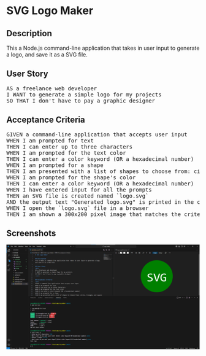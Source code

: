 # SVG Logo Maker

## Description
This a Node.js command-line application that takes in user input to generate a logo, and save it as a SVG file.

## User Story
<pre>
AS a freelance web developer
I WANT to generate a simple logo for my projects
SO THAT I don't have to pay a graphic designer
</pre>

## Acceptance Criteria
<pre>
GIVEN a command-line application that accepts user input
WHEN I am prompted for text
THEN I can enter up to three characters
WHEN I am prompted for the text color
THEN I can enter a color keyword (OR a hexadecimal number)
WHEN I am prompted for a shape
THEN I am presented with a list of shapes to choose from: circle, triangle, and square
WHEN I am prompted for the shape's color
THEN I can enter a color keyword (OR a hexadecimal number)
WHEN I have entered input for all the prompts
THEN an SVG file is created named `logo.svg`
AND the output text "Generated logo.svg" is printed in the command line
WHEN I open the `logo.svg` file in a browser
THEN I am shown a 300x200 pixel image that matches the criteria I entered
</pre>

## Screenshots

![SVG Maker](./images/10_pic.png)



